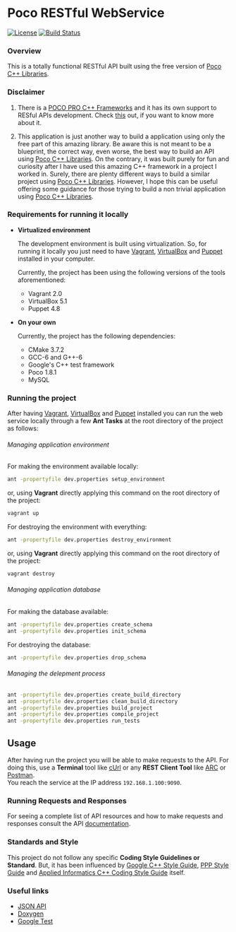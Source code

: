 # Poco RESTful WebService

[![License](https://img.shields.io/badge/License-Apache%202.0-blue.svg)](LICENSE.md)
[![Build Status](https://travis-ci.org/edson-a-soares/poco_restful_webservice.svg?branch=master)](https://travis-ci.org/edson-a-soares/poco_restful_webservice)

### Overview 

This is a totally functional RESTful API built using the free version of [Poco C++ Libraries](https://pocoproject.org).

### Disclaimer

1. There is a [POCO PRO C++ Frameworks](https://www.appinf.com/index.html) and it has its own support to RESful APIs development. Check [this]() out, if you want to know more about it. 

2. This application is just another way to build a application using only the free part of this amazing library. Be aware this is not meant to be a blueprint, the correct way, even worse, the best way to build an API using [Poco C++ Libraries](https://pocoproject.org). On the contrary, it was built purely for fun and curiosity after I have used this amazing C++ framework in a project I worked in. Surely, there are plenty different ways to build a similar project using [Poco C++ Libraries](https://pocoproject.org). However, I hope this can be useful offering some guidance for those trying to build a non trivial application using [Poco C++ Libraries](https://pocoproject.org).
 
### Requirements for running it locally

* **Virtualized environment**

	The development environment is built using virtualization. So, for running it locally you just need to have [Vagrant](https://www.vagrantup.com/docs/installation), [VirtualBox](https://www.virtualbox.org) and [Puppet](https://docs.puppet.com/puppet/3.8/install_debian_ubuntu.html) installed in your computer. 

	Currently, the project has been using the following versions of the tools aforementioned:

	- Vagrant 2.0
	- VirtualBox 5.1
	- Puppet 4.8

* **On your own**

	Currently, the project has the following dependencies:

	- CMake 3.7.2
	- GCC-6 and G++-6
	- Google's C++ test framework
	- Poco 1.8.1
	- MySQL

### Running the project

After having [Vagrant](https://www.vagrantup.com/docs/installation), [VirtualBox](https://www.virtualbox.org) and [Puppet](https://docs.puppet.com/puppet/3.8/install_debian_ubuntu.html) installed you can run the web service locally through a few **Ant Tasks** at the root directory of the project as follows:

###### Managing application environment
  
For making the environment available locally:
  
```bash
ant -propertyfile dev.properties setup_environment
```

or, using **Vagrant** directly applying this command on the root directory of the 	project: 

```bash
vagrant up
```

For destroying the environment with everything:

```bash
ant -propertyfile dev.properties destroy_environment
```

or, using **Vagrant** directly applying this command on the root directory of the 	project: 

```bash
vagrant destroy
```

###### Managing application database 

For making the database available:

```bash
ant -propertyfile dev.properties create_schema
ant -propertyfile dev.properties init_schema
```

For destroying the database:

```bash
ant -propertyfile dev.properties drop_schema
```

###### Managing the delepment process
  
```bash
ant -propertyfile dev.properties create_build_directory
ant -propertyfile dev.properties clean_build_directory
ant -propertyfile dev.properties build_project
ant -propertyfile dev.properties compile_project
ant -propertyfile dev.properties run_tests
```

## Usage

After having run the project you will be able to make requests to the API. 
For doing this, use a **Terminal** tool like [cUrl](https://curl.haxx.se) or any **REST Client Tool** like [ARC](https://chrome.google.com/webstore/detail/advanced-rest-client/hgmloofddffdnphfgcellkdfbfbjeloo) or [Postman](https://www.getpostman.com).   
You reach the service at the IP address `192.168.1.100:9090`.

### Running Requests and Responses

For seeing a complete list of API resources and how to make requests and responses consult the API [documentation](docs/api/ReferenceGuide.md).

### Standards and Style

This project do not follow any specific **Coding Style Guidelines or Standard**. But, it has been influenced by [Google C++ Style Guide](https://google.github.io/styleguide/cppguide.html), 
[PPP Style Guide](http://www.stroustrup.com/Programming/PPP-style-rev3.pdf) and [Applied Informatics C++ Coding Style Guide](https://www.appinf.com/download/CppCodingStyleGuide.pdf) itself.  

### Useful links

* [JSON API](http://jsonapi.org)
* [Doxygen](http://www.stack.nl/~dimitri/doxygen/manual/index.html)
* [Google Test](https://github.com/google/googletest/blob/master/googletest/docs/Primer.md)

